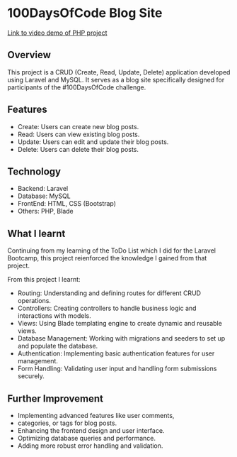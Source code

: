 # 100DaysOfCode Blog Site
[Link to video demo of PHP project](https://youtu.be/4LDODKwggJY)

## Overview
This project is a CRUD (Create, Read, Update, Delete) application developed using Laravel and MySQL. It serves as a blog site specifically designed for participants of the #100DaysOfCode challenge.

## Features
- Create: Users can create new blog posts.
- Read: Users can view existing blog posts.
- Update: Users can edit and update their blog posts.
- Delete: Users can delete their blog posts.

## Technology
- Backend: Laravel
- Database: MySQL
- FrontEnd: HTML, CSS (Bootstrap)
- Others: PHP, Blade 

## What I learnt
Continuing from my learning of the ToDo List which I did for the Laravel Bootcamp, this project reienforced the knowledge I gained from that project.

From this project I learnt:

- Routing: Understanding and defining routes for different CRUD operations.
- Controllers: Creating controllers to handle business logic and interactions with models.
- Views: Using Blade templating engine to create dynamic and reusable views.
- Database Management: Working with migrations and seeders to set up and populate the database.
- Authentication: Implementing basic authentication features for user management.
- Form Handling: Validating user input and handling form submissions securely.


## Further Improvement

- Implementing advanced features like user comments, 
- categories, or tags for blog posts.
- Enhancing the frontend design and user interface.
- Optimizing database queries and performance.
- Adding more robust error handling and validation.
